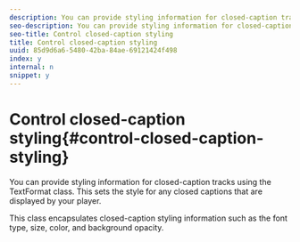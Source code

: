 ```yaml
---
description: You can provide styling information for closed-caption tracks using the TextFormat class. This sets the style for any closed captions that are displayed by your player.
seo-description: You can provide styling information for closed-caption tracks using the TextFormat class. This sets the style for any closed captions that are displayed by your player.
seo-title: Control closed-caption styling
title: Control closed-caption styling
uuid: 85d9d6a6-5480-42ba-84ae-69121424f498
index: y
internal: n
snippet: y
---
```


# Control closed-caption styling{#control-closed-caption-styling}

You can provide styling information for closed-caption tracks using the TextFormat class. This sets the style for any closed captions that are displayed by your player.

This class encapsulates closed-caption styling information such as the font type, size, color, and background opacity. 
